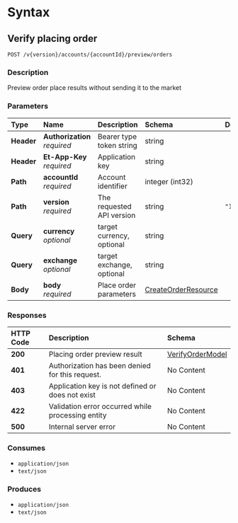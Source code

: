 # Syntax

## Verify placing order

```text
POST /v{version}/accounts/{accountId}/preview/orders
```

### Description

Preview order place results without sending it to the market

### Parameters

| Type | Name | Description | Schema | Default |
| :--- | :--- | :--- | :--- | :--- |
| **Header** | **Authorization**   _required_ | Bearer type token string | string |  |
| **Header** | **Et-App-Key**   _required_ | Application key | string |  |
| **Path** | **accountId**   _required_ | Account identifier | integer \(int32\) |  |
| **Path** | **version**   _required_ | The requested API version | string | `"1.0"` |
| **Query** | **currency**   _optional_ | target currency, optional | string |  |
| **Query** | **exchange**   _optional_ | target exchange, optional | string |  |
| **Body** | **body**   _required_ | Place order parameters | [CreateOrderResource](../../definitions.md#createorderresource) |  |

### Responses

| HTTP Code | Description | Schema |
| :--- | :--- | :--- |
| **200** | Placing order preview result | [VerifyOrderModel](../../definitions.md#verifyordermodel) |
| **401** | Authorization has been denied for this request. | No Content |
| **403** | Application key is not defined or does not exist | No Content |
| **422** | Validation error occurred while processing entity | No Content |
| **500** | Internal server error | No Content |

### Consumes

* `application/json`
* `text/json`

### Produces

* `application/json`
* `text/json`

